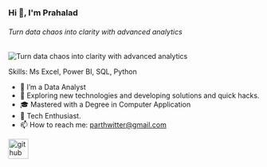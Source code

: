 ### Hi 👋, I'm Prahalad
###### Turn data chaos into clarity with advanced analytics
![Turn data chaos into clarity with advanced analytics](https://media.licdn.com/dms/image/v2/D5616AQFLp9YNiaPmpQ/profile-displaybackgroundimage-shrink_350_1400/profile-displaybackgroundimage-shrink_350_1400/0/1719755569655?e=1729123200&v=beta&t=zEKXtabM9YKZZuh16_4kgSIHRDfYoSDbQ0H9AZGx8xM)


Skills: Ms Excel, Power BI, SQL, Python

- 🔭 I’m a Data Analyst 
- 🤔  Exploring new technologies and developing solutions and quick hacks.
- 🎓 Mastered with a Degree in Computer Application
- 🌱  Tech Enthusiast.
- 📫 How to reach me: parthwitter@gmail.com


[<img src='https://cdn.jsdelivr.net/npm/simple-icons@3.0.1/icons/github.svg' alt='github' height='40'>](https://github.com/parthpaul)  

